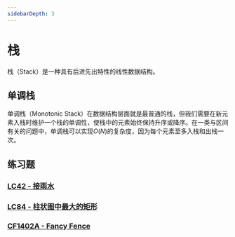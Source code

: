 ```yaml
---
sidebarDepth: 3
---
```


# 栈

栈（Stack）是一种具有后进先出特性的线性数据结构。

## 单调栈

单调栈（Monotonic Stack）在数据结构层面就是最普通的栈，但我们需要在新元素入栈时维护一个栈的单调性，使栈中的元素始终保持升序或降序。在一类与区间有关的问题中，单调栈可以实现$O(N)$的复杂度，因为每个元素至多入栈和出栈一次。

## 练习题

### [LC42 - 接雨水](https://leetcode-cn.com/problems/trapping-rain-water/)

### [LC84 - 柱状图中最大的矩形](https://leetcode-cn.com/problems/largest-rectangle-in-histogram/)

### [CF1402A - Fancy Fence](https://codeforces.com/problemset/problem/1402/A)
